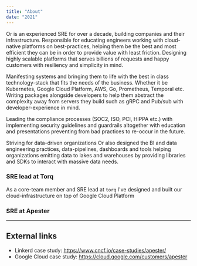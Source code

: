 ```yaml
---
title: "About"
date: "2021"
---
```


Or is an experienced SRE for over a decade, building companies and their infrastructure.
Responsible for educating engineers working with cloud-native platforms on best-practices,
helping them be the best and most efficient they can be in order to provide value with least friction.
Designing highly scalable platforms that serves billions of requests and happy customers with resiliency and simplicity in mind.

Manifesting systems and bringing them to life with the best in class technology-stack that fits the needs of the business.
Whether it be Kubernetes, Google Cloud Platform, AWS, Go, Prometheus, Temporal etc.
Writing packages alongside developers to help them abstract the complexity away from servers they build
such as gRPC and Pub/sub with developer-experience in mind.

Leading the compliance processes (SOC2, ISO, PCI, HIPPA etc.) with implementing security guidelines and guardrails altogether
with education and presentations preventing from bad practices to re-occur in the future.

Striving for data-driven organizations Or also designed the BI and data engineering practices, data-pipelines, dashboards
and tools helping organizations emitting data to lakes and warehouses by providing libraries and SDKs to interact with massive data needs.

### SRE lead at Torq

As a core-team member and SRE lead at `torq` I've designed and built our
cloud-infrastructure on top of Google Cloud Platform

### SRE at Apester


---
## External links

- Linkerd case study: https://www.cncf.io/case-studies/apester/
- Google Cloud case study: https://cloud.google.com/customers/apester
